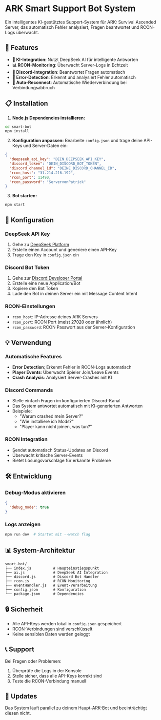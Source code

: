 
# ARK Smart Support Bot System

Ein intelligentes KI-gestütztes Support-System für ARK: Survival Ascended Server, das automatisch Fehler analysiert, Fragen beantwortet und RCON-Logs überwacht.

## 🚀 Features

- **🧠 KI-Integration**: Nutzt DeepSeek AI für intelligente Antworten
- **📊 RCON-Monitoring**: Überwacht Server-Logs in Echtzeit
- **💬 Discord-Integration**: Beantwortet Fragen automatisch
- **🚨 Error-Detection**: Erkennt und analysiert Fehler automatisch
- **🔄 Auto-Reconnect**: Automatische Wiederverbindung bei Verbindungsabbruch

## 📋 Installation

1. **Node.js Dependencies installieren:**
```bash
cd smart-bot
npm install
```

2. **Konfiguration anpassen:**
Bearbeite `config.json` und trage deine API-Keys und Server-Daten ein:

```json
{
  "deepseek_api_key": "DEIN_DEEPSEEK_API_KEY",
  "discord_token": "DEIN_DISCORD_BOT_TOKEN", 
  "discord_channel_id": "DEINE_DISCORD_CHANNEL_ID",
  "rcon_host": "31.214.216.192",
  "rcon_port": 11490,
  "rcon_password": "ServervonPatrick"
}
```

3. **Bot starten:**
```bash
npm start
```

## 🔧 Konfiguration

### DeepSeek API Key
1. Gehe zu [DeepSeek Platform](https://platform.deepseek.com/)
2. Erstelle einen Account und generiere einen API-Key
3. Trage den Key in `config.json` ein

### Discord Bot Token
1. Gehe zur [Discord Developer Portal](https://discord.com/developers/applications)
2. Erstelle eine neue Application/Bot
3. Kopiere den Bot Token
4. Lade den Bot in deinen Server ein mit Message Content Intent

### RCON-Einstellungen
- `rcon_host`: IP-Adresse deines ARK Servers
- `rcon_port`: RCON Port (meist 27020 oder ähnlich)
- `rcon_password`: RCON Passwort aus der Server-Konfiguration

## 💡 Verwendung

### Automatische Features
- **Error Detection**: Erkennt Fehler in RCON-Logs automatisch
- **Player Events**: Überwacht Spieler Join/Leave Events
- **Crash Analysis**: Analysiert Server-Crashes mit KI

### Discord Commands
- Stelle einfach Fragen im konfigurierten Discord-Kanal
- Das System antwortet automatisch mit KI-generierten Antworten
- Beispiele:
  - "Warum crashed mein Server?"
  - "Wie installiere ich Mods?"
  - "Player kann nicht joinen, was tun?"

### RCON Integration
- Sendet automatisch Status-Updates an Discord
- Überwacht kritische Server-Events
- Bietet Lösungsvorschläge für erkannte Probleme

## 🛠️ Entwicklung

### Debug-Modus aktivieren
```json
{
  "debug_mode": true
}
```

### Logs anzeigen
```bash
npm run dev  # Startet mit --watch flag
```

## 📊 System-Architektur

```
smart-bot/
├── index.js          # Haupteinstiegspunkt
├── ai.js             # DeepSeek AI Integration
├── discord.js        # Discord Bot Handler
├── rcon.js           # RCON Monitoring
├── eventHandler.js   # Event-Verarbeitung
├── config.json       # Konfiguration
└── package.json      # Dependencies
```

## 🔒 Sicherheit

- Alle API-Keys werden lokal in `config.json` gespeichert
- RCON-Verbindungen sind verschlüsselt
- Keine sensiblen Daten werden geloggt

## 📞 Support

Bei Fragen oder Problemen:
1. Überprüfe die Logs in der Konsole
2. Stelle sicher, dass alle API-Keys korrekt sind
3. Teste die RCON-Verbindung manuell

## 🔄 Updates

Das System läuft parallel zu deinem Haupt-ARK-Bot und beeinträchtigt diesen nicht.
